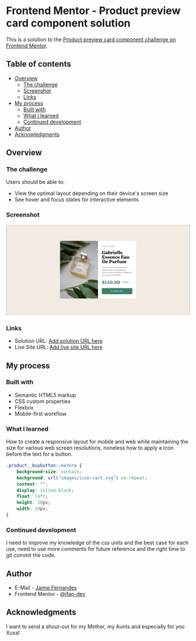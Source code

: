 # Frontend Mentor - Product preview card component solution

This is a solution to the [Product preview card component challenge on Frontend Mentor](https://www.frontendmentor.io/challenges/product-preview-card-component-GO7UmttRfa).

## Table of contents

- [Overview](#overview)
  - [The challenge](#the-challenge)
  - [Screenshot](#screenshot)
  - [Links](#links)
- [My process](#my-process)
  - [Built with](#built-with)
  - [What I learned](#what-i-learned)
  - [Continued development](#continued-development)
- [Author](#author)
- [Acknowledgments](#acknowledgments)

## Overview

### The challenge

Users should be able to:

- View the optimal layout depending on their device's screen size
- See hover and focus states for interactive elements

### Screenshot

![Solution Screenshot](images/Frontend%20Mentor%20-%20Product%20preview%20card%20component.jpg)

### Links

- Solution URL: [Add solution URL here](https://your-solution-url.com)
- Live Site URL: [Add live site URL here](https://your-live-site-url.com)

## My process

### Built with

- Semantic HTML5 markup
- CSS custom properties
- Flexbox
- Mobile-first workflow

### What I learned

How to create a responsive layout for mobile and web while maintaining the size for various web screen resolutions, noneless how to apply a icon before the text for a button.

```css
.product__buybutton::before {
    background-size: contain;
    background: url("images/icon-cart.svg") no-repeat;
    content: "";
    display: inline-block;
    float: left;
    height: 20px;
    width: 20px;
}
```

### Continued development

I need to improve my knowledge of the css units and the best case for each use, need to use more comments for future reference and the right time to git commit the code.

## Author

- E-Mail - [Jaime Fernandes](jfan.dev@gmail.com)
- Frontend Mentor - [@jfan-dev](https://www.frontendmentor.io/profile/jfan-dev)

## Acknowledgments

I want to send a shout-out for my Mother, my Aunts and especially for you Xuxa!


